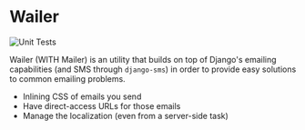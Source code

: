 # Wailer

![Unit Tests](https://github.com/WithAgency/Wailer/actions/workflows/tests/badge.svg)

Wailer (WITH Mailer) is an utility that builds on top of Django's emailing
capabilities (and SMS through `django-sms`) in order to provide easy solutions
to common emailing problems.

- Inlining CSS of emails you send
- Have direct-access URLs for those emails
- Manage the localization (even from a server-side task)
